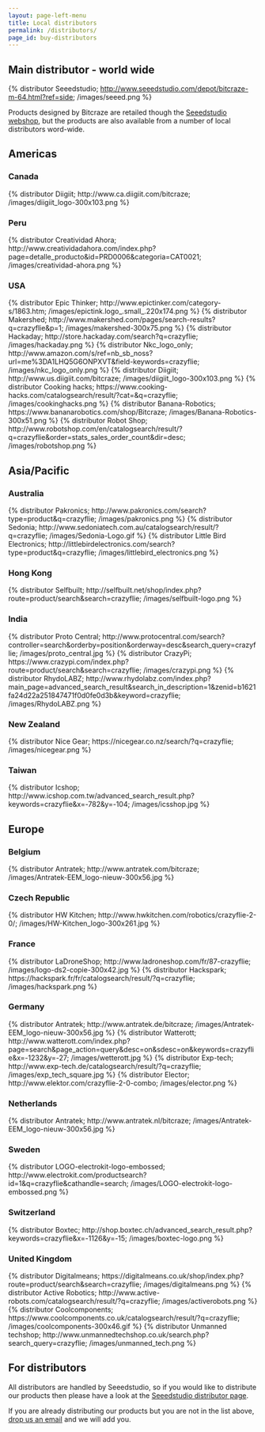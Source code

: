 ```yaml
---
layout: page-left-menu
title: Local distributors
permalink: /distributors/
page_id: buy-distributors
---
```


<h2 id="seeed">Main distributor - world wide</h2>

{% distributor Seeedstudio; http://www.seeedstudio.com/depot/bitcraze-m-64.html?ref=side; /images/seeed.png %}

Products designed by Bitcraze are retailed though the 
[Seeedstudio webshop](http://www.seeedstudio.com/depot/bitcraze-m-64.html?ref=side), 
but the products are also available from a number of local distributors word-wide.

<h2 id="americas" class="plm-content-space-medium">Americas</h2>

<h3 id="canada">Canada</h3>
{% distributor Diigiit; http://www.ca.diigiit.com/bitcraze; /images/diigiit_logo-300x103.png %}

<h3 id="peru">Peru</h3>
{% distributor Creatividad Ahora; http://www.creatividadahora.com/index.php?page=detalle_producto&id=PRD0006&categoria=CAT0021; /images/creatividad-ahora.png %}

<h3 id="usa">USA</h3>
{% distributor Epic Thinker; http://www.epictinker.com/category-s/1863.htm; /images/epictink.logo_.small_.220x174.png %}
{% distributor Makershed; http://www.makershed.com/pages/search-results?q=crazyflie&p=1; /images/makershed-300x75.png %}
{% distributor Hackaday; http://store.hackaday.com/search?q=crazyflie; /images/hackaday.png %}
{% distributor Nkc_logo_only; http://www.amazon.com/s/ref=nb_sb_noss?url=me%3DA1LHQ5G6ONPXVT&field-keywords=crazyflie; /images/nkc_logo_only.png %}
{% distributor Diigiit; http://www.us.diigiit.com/bitcraze; /images/diigiit_logo-300x103.png %}
{% distributor Cooking hacks; https://www.cooking-hacks.com/catalogsearch/result/?cat=&q=crazyflie; /images/cookinghacks.png %}
{% distributor Banana-Robotics; https://www.bananarobotics.com/shop/Bitcraze; /images/Banana-Robotics-300x51.png %}
{% distributor Robot Shop; http://www.robotshop.com/en/catalogsearch/result/?q=crazyflie&order=stats_sales_order_count&dir=desc; /images/robotshop.png %}


<h2 id="asia" class="plm-content-space-medium">Asia/Pacific</h2>

<h3 id="australia">Australia</h3>
{% distributor Pakronics; http://www.pakronics.com/search?type=product&q=crazyflie; /images/pakronics.png %}
{% distributor Sedonia; http://www.sedoniatech.com.au/catalogsearch/result/?q=crazyflie; /images/Sedonia-Logo.gif %}
{% distributor Little Bird Electronics; http://littlebirdelectronics.com/search?type=product&q=crazyflie; /images/littlebird_electronics.png %}

<h3 id="hongkong">Hong Kong</h3>
{% distributor Selfbuilt; http://selfbuilt.net/shop/index.php?route=product/search&search=crazyflie; /images/selfbuilt-logo.png %}

<h3 id="india">India</h3>
{% distributor Proto Central; http://www.protocentral.com/search?controller=search&orderby=position&orderway=desc&search_query=crazyflie; /images/proto_central.jpg %}
{% distributor CrazyPi; https://www.crazypi.com/index.php?route=product/search&search=crazyflie; /images/crazypi.png %}
{% distributor RhydoLABZ; http://www.rhydolabz.com/index.php?main_page=advanced_search_result&search_in_description=1&zenid=b1621fa24d22a251847471f0d0fe0d3b&keyword=crazyflie; /images/RhydoLABZ.png %}

<h3 id="newzealand">New Zealand</h3>
{% distributor Nice Gear; https://nicegear.co.nz/search/?q=crazyflie; /images/nicegear.png %}

<h3 id="taiwan">Taiwan</h3>
{% distributor Icshop; http://www.icshop.com.tw/advanced_search_result.php?keywords=crazyflie&x=-782&y=-104; /images/icsshop.jpg %}


<h2 id="europe" class="plm-content-space-medium">Europe</h2>

<h3 id="belgum">Belgium</h3>
{% distributor Antratek; http://www.antratek.com/bitcraze; /images/Antratek-EEM_logo-nieuw-300x56.jpg %}

<h3 id="czech">Czech Republic</h3>
{% distributor HW Kitchen; http://www.hwkitchen.com/robotics/crazyflie-2-0/; /images/HW-Kitchen_logo-300x261.jpg %}

<h3 id="france">France</h3>
{% distributor LaDroneShop; http://www.ladroneshop.com/fr/87-crazyflie; /images/logo-ds2-copie-300x42.jpg %}
{% distributor Hackspark; https://hackspark.fr/fr/catalogsearch/result/?q=crazyflie; /images/hackspark.png %}

<h3 id="germany">Germany</h3>
{% distributor Antratek; http://www.antratek.de/bitcraze; /images/Antratek-EEM_logo-nieuw-300x56.jpg %}
{% distributor Watterott; http://www.watterott.com/index.php?page=search&page_action=query&desc=on&sdesc=on&keywords=crazyflie&x=-1232&y=-27; /images/wetterott.jpg %}
{% distributor Exp-tech; http://www.exp-tech.de/catalogsearch/result/?q=crazyflie; /images/exp_tech_square.jpg %}
{% distributor Elector; http://www.elektor.com/crazyflie-2-0-combo; /images/elector.png %}

<h3 id="netherlands">Netherlands</h3>
{% distributor Antratek; http://www.antratek.nl/bitcraze; /images/Antratek-EEM_logo-nieuw-300x56.jpg %}

<h3 id="sweden">Sweden</h3>
{% distributor LOGO-electrokit-logo-embossed; http://www.electrokit.com/productsearch?id=1&q=crazyflie&cathandle=search; /images/LOGO-electrokit-logo-embossed.png %}

<h3 id="switzerland">Switzerland</h3>
{% distributor Boxtec; http://shop.boxtec.ch/advanced_search_result.php?keywords=crazyflie&x=-1126&y=-15; /images/boxtec-logo.png %}

<h3 id="unitedkingdom">United Kingdom</h3>
{% distributor Digitalmeans; https://digitalmeans.co.uk/shop/index.php?route=product/search&search=crazyflie; /images/digitalmeans.png %}
{% distributor Active Robotics; http://www.active-robots.com/catalogsearch/result/?q=crazyflie; /images/activerobots.png %}
{% distributor Coolcomponents; https://www.coolcomponents.co.uk/catalogsearch/result/?q=crazyflie; /images/coolcomponents-300x46.gif %}
{% distributor Unmanned techshop; http://www.unmannedtechshop.co.uk/search.php?search_query=crazyflie; /images/unmanned_tech.png %}


<h2 id="distributor">For distributors</h2>

All distributors are handled by Seeedstudio, so if you would like to distribute 
our products then please have a look at the 
[Seeedstudio distributor page](http://www.seeedstudio.com/depot/index.php?main_page=become_a_distributor).

If you are already distributing our products but you are not in the list above, 
[drop us an email](/contact/) and we will add you.